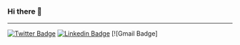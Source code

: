### Hi there 👋
---
[![Twitter Badge](https://img.shields.io/badge/-@pedrosolbm-1ca0f1?style=flat-square&logo=twitter&logoColor=white&link=https://twitter.com/pedrosolbm)](https://twitter.com/pedrosolbm) [![Linkedin Badge](https://img.shields.io/badge/-Pedro_Montes-blue?style=flat-square&logo=Linkedin&logoColor=white&link=https://www.linkedin.com/in/ishagupta20//)](https://www.linkedin.com/in/pedrosolbm/) [![Gmail Badge]
